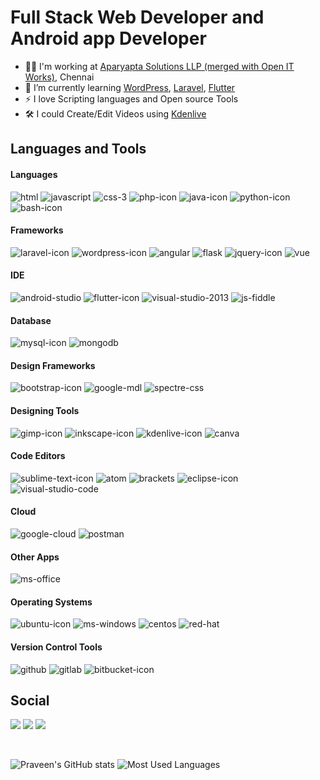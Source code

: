 # Full Stack Web Developer and Android app Developer

- 👨‍💻 I'm working at [Aparyapta Solutions LLP (merged with Open IT Works)][companyWebsite], Chennai
- 🌱 I’m currently learning [WordPress][wordPressWebsite], [Laravel][laravelWebsite], [Flutter][flutterWebsite]
- ⚡ I love Scripting languages and Open source Tools
- 🛠️ I could Create/Edit Videos using [Kdenlive][kdenliveWebsite]


## Languages and Tools
#### Languages
![html](https://user-images.githubusercontent.com/67270359/135706054-d2831a98-514b-4227-8a52-7611e3e5570c.png)
![javascript](https://user-images.githubusercontent.com/67270359/135706055-0a1d3d33-20b8-4deb-bc60-137143480a52.png)
![css-3](https://user-images.githubusercontent.com/67270359/135706056-eec8e575-3c26-460d-898c-d99740d09984.png)
![php-icon](https://user-images.githubusercontent.com/67270359/124904416-9c31d500-e002-11eb-9632-35d1b94e4767.png)
![java-icon](https://user-images.githubusercontent.com/67270359/124904616-d4391800-e002-11eb-95bb-2aee2366749a.png)
![python-icon](https://user-images.githubusercontent.com/67270359/124904630-d69b7200-e002-11eb-930e-f8ae0df66bd5.png)
![bash-icon](https://user-images.githubusercontent.com/67270359/124904566-c5eafc00-e002-11eb-907e-0f593a28dd78.png)


#### Frameworks
![laravel-icon](https://user-images.githubusercontent.com/67270359/124904442-a358e300-e002-11eb-9f2a-3992d6e3725f.png)
![wordpress-icon](https://user-images.githubusercontent.com/67270359/124904458-a94ec400-e002-11eb-9f2f-3aa14004bd32.png)
![angular](https://user-images.githubusercontent.com/67270359/135706076-cbe38a36-537a-4917-b936-c2e4113655bf.png)
![flask](https://user-images.githubusercontent.com/67270359/135706078-30557c44-83cd-4286-b382-87b61642c5ea.png)
![jquery-icon](https://user-images.githubusercontent.com/67270359/124904489-b10e6880-e002-11eb-8d6d-bea94db0223c.png)
![vue](https://user-images.githubusercontent.com/67270359/135707748-804b0fcd-466d-46bc-ad2f-37880a5464bf.png)

#### IDE
![android-studio](https://user-images.githubusercontent.com/67270359/135706891-391472e2-520e-4ac3-af92-126217e420d1.png)
![flutter-icon](https://user-images.githubusercontent.com/67270359/124904523-ba97d080-e002-11eb-9489-91d171ad735d.png)
![visual-studio-2013](https://user-images.githubusercontent.com/67270359/135708084-d5a96fc0-44a9-493a-b14e-9bd11d37dabd.png)
![js-fiddle](https://user-images.githubusercontent.com/67270359/135707764-5f3a7639-f06d-494f-9634-037e2c908257.png)

#### Database
![mysql-icon](https://user-images.githubusercontent.com/67270359/124904464-ab188780-e002-11eb-81f6-b1f8ff433cf2.png)
![mongodb](https://user-images.githubusercontent.com/67270359/135708170-10505a25-1a22-4515-b93d-49762ce25255.png)

#### Design Frameworks
![bootstrap-icon](https://user-images.githubusercontent.com/67270359/124904480-af44a500-e002-11eb-8f4f-7ec818c96565.png)
![google-mdl](https://user-images.githubusercontent.com/67270359/135708087-c7629539-ce53-4036-88bb-3c3e1df8ebdb.png)
![spectre-css](https://user-images.githubusercontent.com/67270359/135708088-18dc938f-d92f-4f28-a38d-da7f62fb3820.png)

#### Designing Tools
![gimp-icon](https://user-images.githubusercontent.com/67270359/124904845-0c405b00-e003-11eb-94d4-5b0e0bff7203.png)
![inkscape-icon](https://user-images.githubusercontent.com/67270359/124904722-eb780580-e002-11eb-9e6a-cde037ae5ad0.png)
![kdenlive-icon](https://user-images.githubusercontent.com/67270359/124904724-ec109c00-e002-11eb-838a-8dd58edafac1.png)
![canva](https://user-images.githubusercontent.com/67270359/135706114-3e8df0b0-938c-4ad5-9084-9c44f2fdfe00.png)

#### Code Editors
![sublime-text-icon](https://user-images.githubusercontent.com/67270359/124904392-976d2100-e002-11eb-90dd-665db0fccbf8.png)
![atom](https://user-images.githubusercontent.com/67270359/135706066-25611144-bfe0-4e9f-b93e-a769206aa63b.png)
![brackets](https://user-images.githubusercontent.com/67270359/135706068-26867f4d-e537-4187-887a-b2b24d5d656d.png)
![eclipse-icon](https://user-images.githubusercontent.com/67270359/124904576-c8e5ec80-e002-11eb-8bac-b2b3531be402.png)
![visual-studio-code](https://user-images.githubusercontent.com/67270359/135708075-530b6ff9-ba71-48cb-9850-f012aecf44c6.png)

#### Cloud
![google-cloud](https://user-images.githubusercontent.com/67270359/135706895-ebb46470-be5e-40d0-87c5-2f962b3085f8.png)
![postman](https://user-images.githubusercontent.com/67270359/135707760-a8944aef-8879-4ea7-95cc-464b81ac1481.png)

#### Other Apps
![ms-office](https://user-images.githubusercontent.com/67270359/135706893-46a45882-81b1-4971-95fe-a2df37c85b1f.png)

#### Operating Systems
![ubuntu-icon](https://user-images.githubusercontent.com/67270359/124904388-95a35d80-e002-11eb-9e9c-bc70a70cd773.png)
![ms-windows](https://user-images.githubusercontent.com/67270359/135706878-1065360a-c8f2-4d7f-a6c4-f2259e9d37b7.png)
![centos](https://user-images.githubusercontent.com/67270359/135706884-43430d37-dea4-4977-a6e7-c3958592e1e0.png)
![red-hat](https://user-images.githubusercontent.com/67270359/135706885-cf3dddc9-5f77-4686-832f-92a224a20192.png)

#### Version Control Tools
![github](https://user-images.githubusercontent.com/67270359/124904715-eadf6f00-e002-11eb-95c8-6b7250408395.png)
![gitlab](https://user-images.githubusercontent.com/67270359/135706126-b08ac0df-dcb9-4d1d-9563-8dac2698a91b.png)
![bitbucket-icon](https://user-images.githubusercontent.com/67270359/135706130-e4b63cab-b2ad-4fa9-b9da-dfbbbd9fe6e8.png)

## Social
[<img src="https://user-images.githubusercontent.com/67270359/124906858-22e7b180-e005-11eb-83e0-ca1338835ec7.png">][linkedInProfile]
[<img src="https://user-images.githubusercontent.com/67270359/124906866-254a0b80-e005-11eb-8878-4355a80bd5ae.png">][twitterProfile]
[<img src="https://user-images.githubusercontent.com/67270359/124906878-267b3880-e005-11eb-864d-0744a7223d67.png">][instagramProfile]

<br>

![Praveen's GitHub stats](https://github-readme-stats.vercel.app/api?username=praveen-tamil&count_private=true&show_icons=true)
![Most Used Languages](https://github-readme-stats.vercel.app/api/top-langs/?username=praveen-tamil&layout=compact)

[companyWebsite]: https://aparyaptasolutions.github.io/
[wordPressWebsite]: https://wordpress.org/
[laravelWebsite]: https://laravel.com/
[flutterWebsite]: https://flutter.dev/
[kdenliveWebsite]: https://kdenlive.org/
[linkedInProfile]: https://www.linkedin.com/in/thisispraveenj/
[twitterProfile]: https://twitter.com/thisispraveenj/
[instagramProfile]: https://www.instagram.com/thisispraveenj/
